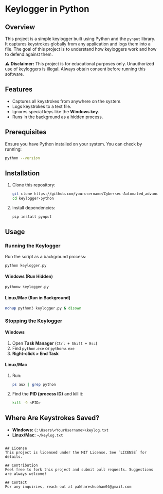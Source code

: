 # Keylogger in Python

## Overview
This project is a simple keylogger built using Python and the `pynput` library. It captures keystrokes globally from any application and logs them into a file. The goal of this project is to understand how keyloggers work and how to defend against them.

⚠ **Disclaimer:** This project is for educational purposes only. Unauthorized use of keyloggers is illegal. Always obtain consent before running this software.

## Features
- Captures all keystrokes from anywhere on the system.
- Logs keystrokes to a text file.
- Ignores special keys like the **Windows key**.
- Runs in the background as a hidden process.

## Prerequisites
Ensure you have Python installed on your system. You can check by running:
```sh
python --version
```

## Installation
1. Clone this repository:
   ```sh
   git clone https://github.com/yourusername/Cybersec-Automated_advanced_Keystoke_logger.git
   cd keylogger-python
   ```

2. Install dependencies:
   ```sh
   pip install pynput
   ```

## Usage
### Running the Keylogger
Run the script as a background process:
```sh
python keylogger.py
```

#### Windows (Run Hidden)
```sh
pythonw keylogger.py
```

#### Linux/Mac (Run in Background)
```sh
nohup python3 keylogger.py & disown
```

### Stopping the Keylogger
#### Windows
1. Open **Task Manager** (`Ctrl + Shift + Esc`)
2. Find `python.exe` or `pythonw.exe`
3. **Right-click > End Task**

#### Linux/Mac
1. Run:
   ```sh
   ps aux | grep python
   ```
2. Find the **PID (process ID)** and kill it:
   ```sh
   kill -9 <PID>
   ```

## Where Are Keystrokes Saved?
- **Windows:** `C:\Users\<YourUsername>\keylog.txt`
- **Linux/Mac:** `~/keylog.txt`

```

## License
This project is licensed under the MIT License. See `LICENSE` for details.

## Contribution
Feel free to fork this project and submit pull requests. Suggestions are always welcome!

## Contact
For any inquiries, reach out at pakhareshubham04@gmail.com

